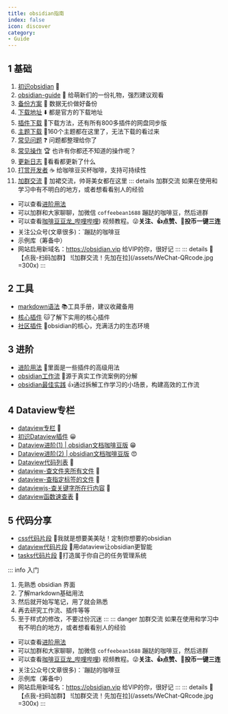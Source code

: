 ```yaml
---
title: obsidian指南
index: false
icon: discover
category:
- Guide
---
```


## 1 基础
1. [初识obsidian](初识obsidian.md) 🍊
2. [obsidian-guide](obsidian-guide.md) 📙 给萌新们的一份礼物，强烈建议观看
3. [备份方案](ob备份方案.md) 💾 数据无价做好备份
4. [下载地址](/zh/documentation/obsidian-download.md) ⬇️ 都是官方的下载地址
5. [插件下载](/zh/documentation/obsidian-plugins-download.md) 📢下载方法，还有所有800多插件的网盘同步版
6. [主题下载](/zh/documentation/obsidian-themes-download.md) 🚀160个主题都在这里了，无法下载的看过来
7. [常见问题](/zh/documentation/FAQ.md) ❓ 问题都整理给你了
8. [常见操作](/zh/documentation/Frequently-operations.md) 🏆 也许有你都还不知道的操作呢？
9. [更新日志](/zh/documentation/Update-Log.md) 📖看看都更新了什么
10. [打赏开发者](/zh/documentation/buycoffee.md) ☕️ 给咖啡豆买杯咖啡，支持可持续性
11. [加群交流](/zh/documentation/community.md) 👗 加裙交流，帅哥美女都在这里
::: details 加群交流
如果在使用和学习中有不明白的地方，或者想看看别人的经验
- 可以查看[进阶用法](/zh/advanced/)
- 可以加群和大家聊聊，加微信 `coffeebean1688` 蹦跶的咖啡豆，然后进群
- 可以查看[咖啡豆豆龙_哔哩哔哩](https://space.bilibili.com/618777356)) 视频教程。😜**关注、👍点赞、📀投币一键三连**
- 关注公众号(文章很多)：`蹦跶的咖啡豆
- 示例库（筹备中）
- 网站启用新域名：https://obsidian.vip 给VIP的你，很好记
:::
::: details 🌱【点我-扫码加群】
![加群交流！先加在拉](/assets/WeChat-QRcode.jpg =300x) 
::: 
## 2 工具
- [markdown语法](/zh/markdown/) 📚工具手册，建议收藏备用
- [核心插件](/zh/core-plugins/) 🐱了解下实用的核心插件
- [社区插件](/zh/community-plugins) 💯obsidian的核心，充满活力的生态环境

## 3 进阶
- [进阶用法](/zh/advanced/) 🍋里面是一些插件的高级用法
- [obsidian工作流](/zh/workflow) 🎉源于真实工作流案例的分解
- [obsidian最佳实践](/zh/best-practices/) 👍通过拆解工作学习的小场景，构建高效的工作流

## 4 Dataview专栏
- [dataview专栏](/zh/dataview/) 🌻
- [初识Dataview插件](/zh/community-plugins/dataview.md) 😀
- [Dataview进阶(1) | obsidian文档咖啡豆版](/zh/dataview/dataview-advanced-a.md) 😁
- [Dataview进阶(2) | obsidian文档咖啡豆版](/zh/dataview/dataview-advanced-b.md) 😍
- [Dataview代码列表](/zh/dataview-snippets/) 🍊
- [dataview-查文件夹所有文件](/zh/dataview-snippets/dataview查文件夹所有文件.md) 🍌
- [dataview-查指定标签的文件](/zh/dataview-snippets/dataview查指定标签的文件.md) 🌻
- [dataviewjs-查关键字所在行内容](/zh/dataview-snippets/dvjs-inline-keywords.md) 🍋
- [dataview函数速查表](/zh/dataview/dataview-function.html) 🎉

## 5 代码分享
- [css代码片段](/zh/css-snippets/) 🍑我就是想要美美哒！定制你想要的obsidian  
- [dataview代码片段](/zh/dataview-snippets) 🥒用dataview让obsidian更智能
- [tasks代码片段](/zh/dataview-snippets) 🥕打造属于你自己的任务管理系统


::: info 入门
1. 先熟悉 obsidian 界面
2. 了解markdown基础用法  
3. 然后就开始写笔记，用了就会熟悉
4. 再去研究工作流、插件等等  
5. 至于样式的修改，不要过份沉迷
:::
::: danger 加群交流
如果在使用和学习中有不明白的地方，或者想看看别人的经验
- 可以查看[进阶用法](/zh/advanced)
- 可以加群和大家聊聊，加微信 `coffeebean1688` 蹦跶的咖啡豆，然后进群
- 可以查看[咖啡豆豆龙_哔哩哔哩](https://space.bilibili.com/618777356)) 视频教程。😜**关注、👍点赞、📀投币一键三连**
- 关注公众号(文章很多)：`蹦跶的咖啡豆
- 示例库（筹备中）
- 网站启用新域名：https://obsidian.vip 给VIP的你，很好记
:::
::: details 🌱【点我-扫码加群】
![加群交流！先加在拉](/assets/WeChat-QRcode.jpg =300x) 
::: 